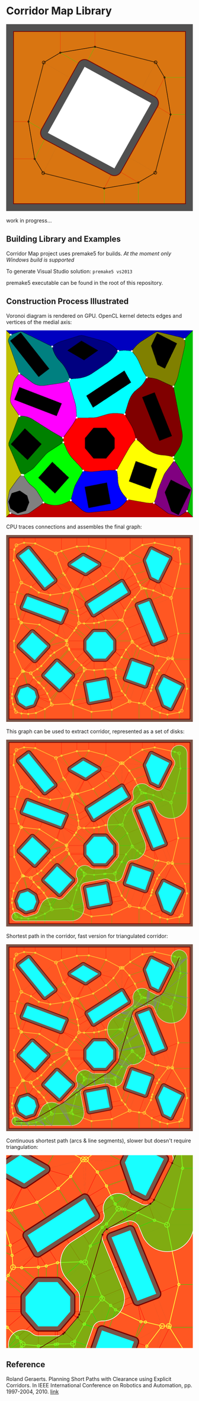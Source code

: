 Corridor Map Library
====================
![square](/example/square.png?raw=true)

work in progress...

## Building Library and Examples
Corridor Map project uses premake5 for builds. *At the moment only Windows build is supported*

To generate Visual Studio solution:  ```premake5 vs2013```

premake5 executable can be found in the root of this repository.

## Construction Process Illustrated
Voronoi diagram is rendered on GPU.
OpenCL kernel detects edges and vertices of the medial axis:

![polygons voronoi](/example/polys_1_voronoi.png?raw=true)

CPU traces connections and assembles the final graph:

![polygons map](/example/polys_1.png?raw=true)

This graph can be used to extract corridor, represented as a set of disks:

![polygons corridor](/example/polys_1_corridor.png?raw=true)

Shortest path in the corridor, fast version for triangulated corridor:

![polygons path](/example/polys_1_path.png?raw=true)

Continuous shortest path (arcs & line segments), slower but doesn't require triangulation:

![polygons path continuous](/example/polys_1_continuous_path.png)

## Reference
Roland Geraerts. Planning Short Paths with Clearance using Explicit Corridors.
In IEEE International Conference on Robotics and Automation, pp. 1997-2004, 2010.
[link](http://www.staff.science.uu.nl/~gerae101/motion_planning/ecm.html)
